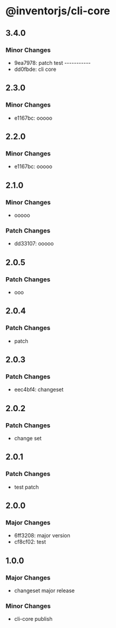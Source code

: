 # @inventorjs/cli-core

## 3.4.0

### Minor Changes

- 9ea7978: patch test -----------
- dd0fbde: cli core

## 2.3.0

### Minor Changes

- e1167bc: ooooo

## 2.2.0

### Minor Changes

- e1167bc: ooooo

## 2.1.0

### Minor Changes

- ooooo

### Patch Changes

- dd33107: ooooo

## 2.0.5

### Patch Changes

- ooo

## 2.0.4

### Patch Changes

- patch

## 2.0.3

### Patch Changes

- eec4bf4: changeset

## 2.0.2

### Patch Changes

- change set

## 2.0.1

### Patch Changes

- test patch

## 2.0.0

### Major Changes

- 6ff3208: major version
- cf8cf02: test

## 1.0.0

### Major Changes

- changeset major release

### Minor Changes

- cli-core publish
